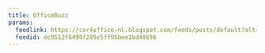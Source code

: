 ```yaml
---
title: OfficeBuzz
params:
  feedlink: https://cor4office-nl.blogspot.com/feeds/posts/default?alt=rss
  feedid: dc9512f6490f289e5ff95bee1bd48696
---
```

